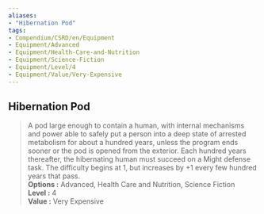 ```yaml
---
aliases:
- "Hibernation Pod"
tags:
- Compendium/CSRD/en/Equipment
- Equipment/Advanced
- Equipment/Health-Care-and-Nutrition
- Equipment/Science-Fiction
- Equipment/Level/4
- Equipment/Value/Very-Expensive
---
```


  
## Hibernation Pod  
  
>A pod large enough to contain a human, with internal mechanisms and power able to safely put a person into a deep state of arrested metabolism for about a hundred years, unless the program ends sooner or the pod is opened from the exterior. Each hundred years thereafter, the hibernating human must succeed on a Might defense task. The difficulty begins at 1, but increases by +1 every few hundred years that pass.  
> **Options :** Advanced, Health Care and Nutrition, Science Fiction  
> **Level :** 4  
> **Value :** Very Expensive